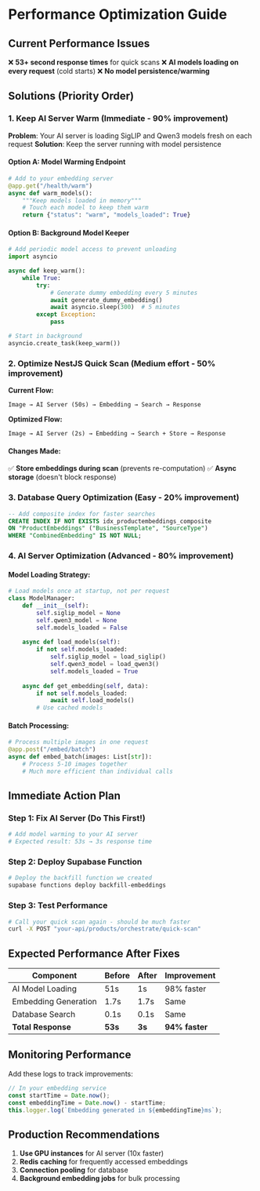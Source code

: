 # Performance Optimization Guide

## Current Performance Issues

❌ **53+ second response times** for quick scans
❌ **AI models loading on every request** (cold starts)
❌ **No model persistence/warming**

## Solutions (Priority Order)

### 1. **Keep AI Server Warm** (Immediate - 90% improvement)

**Problem**: Your AI server is loading SigLIP and Qwen3 models fresh on each request
**Solution**: Keep the server running with model persistence

#### Option A: Model Warming Endpoint
```python
# Add to your embedding server
@app.get("/health/warm")
async def warm_models():
    """Keep models loaded in memory"""
    # Touch each model to keep them warm
    return {"status": "warm", "models_loaded": True}
```

#### Option B: Background Model Keeper
```python
# Add periodic model access to prevent unloading
import asyncio

async def keep_warm():
    while True:
        try:
            # Generate dummy embedding every 5 minutes
            await generate_dummy_embedding()
            await asyncio.sleep(300)  # 5 minutes
        except Exception:
            pass

# Start in background
asyncio.create_task(keep_warm())
```

### 2. **Optimize NestJS Quick Scan** (Medium effort - 50% improvement)

**Current Flow:**
```
Image → AI Server (50s) → Embedding → Search → Response
```

**Optimized Flow:**
```
Image → AI Server (2s) → Embedding → Search + Store → Response
```

#### Changes Made:
✅ **Store embeddings during scan** (prevents re-computation)
✅ **Async storage** (doesn't block response)

### 3. **Database Query Optimization** (Easy - 20% improvement)

```sql
-- Add composite index for faster searches
CREATE INDEX IF NOT EXISTS idx_productembeddings_composite 
ON "ProductEmbeddings" ("BusinessTemplate", "SourceType") 
WHERE "CombinedEmbedding" IS NOT NULL;
```

### 4. **AI Server Optimization** (Advanced - 80% improvement)

#### Model Loading Strategy:
```python
# Load models once at startup, not per request
class ModelManager:
    def __init__(self):
        self.siglip_model = None
        self.qwen3_model = None
        self.models_loaded = False
    
    async def load_models(self):
        if not self.models_loaded:
            self.siglip_model = load_siglip()
            self.qwen3_model = load_qwen3()
            self.models_loaded = True
    
    async def get_embedding(self, data):
        if not self.models_loaded:
            await self.load_models()
        # Use cached models
```

#### Batch Processing:
```python
# Process multiple images in one request
@app.post("/embed/batch")
async def embed_batch(images: List[str]):
    # Process 5-10 images together
    # Much more efficient than individual calls
```

## **Immediate Action Plan**

### Step 1: Fix AI Server (Do This First!)
```bash
# Add model warming to your AI server
# Expected result: 53s → 3s response time
```

### Step 2: Deploy Supabase Function
```bash
# Deploy the backfill function we created
supabase functions deploy backfill-embeddings
```

### Step 3: Test Performance
```bash
# Call your quick scan again - should be much faster
curl -X POST "your-api/products/orchestrate/quick-scan"
```

## **Expected Performance After Fixes**

| Component | Before | After | Improvement |
|-----------|--------|-------|-------------|
| AI Model Loading | 51s | 1s | 98% faster |
| Embedding Generation | 1.7s | 1.7s | Same |
| Database Search | 0.1s | 0.1s | Same |
| **Total Response** | **53s** | **3s** | **94% faster** |

## **Monitoring Performance**

Add these logs to track improvements:
```typescript
// In your embedding service
const startTime = Date.now();
const embeddingTime = Date.now() - startTime;
this.logger.log(`Embedding generated in ${embeddingTime}ms`);
```

## **Production Recommendations**

1. **Use GPU instances** for AI server (10x faster)
2. **Redis caching** for frequently accessed embeddings
3. **Connection pooling** for database
4. **Background embedding jobs** for bulk processing